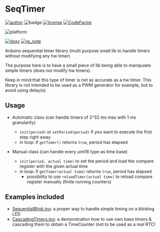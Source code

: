 # SeqTimer

[![author](https://img.shields.io/endpoint?url=https://gist.githubusercontent.com/SMFSW/a9a2b2a02fda1b33461d53ddfe69d649/raw/auth_SMFSW.json)](https://github.com/SMFSW)
![badge](https://img.shields.io/endpoint?url=https://gist.githubusercontent.com/SMFSW/a9a2b2a02fda1b33461d53ddfe69d649/raw/SeqTimer_status_badge.json)
[![license](https://img.shields.io/badge/License-BSD3-darkred.svg)](LICENSE)
[![CodeFactor](https://www.codefactor.io/repository/github/smfsw/seqtimer/badge)](https://www.codefactor.io/repository/github/smfsw/seqtimer)

![platform](https://img.shields.io/endpoint?url=https://gist.githubusercontent.com/SMFSW/a9a2b2a02fda1b33461d53ddfe69d649/raw/platform_INO.json)

[![doxy](https://img.shields.io/endpoint?url=https://gist.githubusercontent.com/SMFSW/a9a2b2a02fda1b33461d53ddfe69d649/raw/tool_DOXY.json)](https://smfsw.github.io/SeqTimer)
[![re_note](https://img.shields.io/endpoint?url=https://gist.githubusercontent.com/SMFSW/a9a2b2a02fda1b33461d53ddfe69d649/raw/tool_RN.json)](ReleaseNotes.md)


Arduino sequential timer library (multi purpose small lib to handle timers without modifying any hw timer)

The purpose here is to have a small piece of lib being able to manipulate simple timers (does not modify hw timers).

Keep in mind that this type of timer is not as accurate as a hw timer.
This library is not intended to be used as a PWM generator for example, but to avoid using delay(s).

## Usage

- Automatic class (can handle timers of 2^32 ms max with 1 ms granularity)
  - `init(period)` or `setPeriod(period)` if you want to execute the first step right away
  - in loop: if `getTimer()` returns `true`, period has elapsed

- Manual class (can handle every uint16 type as time base)
  - `init(period, actual time)` to set the period and load the compare register with the given actual time
  - in loop: if `getTimer(actual time)` returns `true`, period has elapsed
    - possibility to use `reloadTimer(actual time)` to reload compare register manually (finite running counters)

## Examples included

- [SequentialBlink.ino](examples/SequentialBlink/SequentialBlink.ino): a proper way to handle simple timing on a blinking LED
- [CascadingTimers.ino](examples/CascadingTimers/CascadingTimers.ino): a demonstration how to use own base timers & cascading them to obtain a TimeCounter (not to be used as a real RTC)

